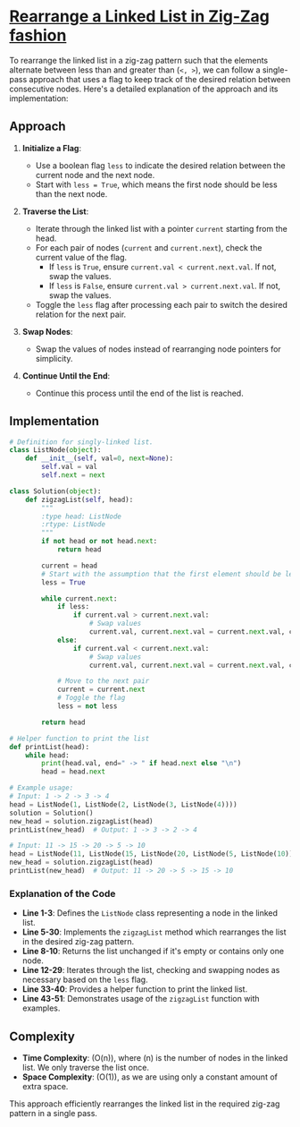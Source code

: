 # [Rearrange a Linked List in Zig-Zag fashion](https://www.geeksforgeeks.org/linked-list-in-zig-zag-fashion/)

To rearrange the linked list in a zig-zag pattern such that the elements alternate between less than and greater than (`<, >`), we can follow a single-pass approach that uses a flag to keep track of the desired relation between consecutive nodes. Here's a detailed explanation of the approach and its implementation:

## Approach

1. **Initialize a Flag**:
   - Use a boolean flag `less` to indicate the desired relation between the current node and the next node. 
   - Start with `less = True`, which means the first node should be less than the next node.

2. **Traverse the List**:
   - Iterate through the linked list with a pointer `current` starting from the head.
   - For each pair of nodes (`current` and `current.next`), check the current value of the flag.
     - If `less` is `True`, ensure `current.val < current.next.val`. If not, swap the values.
     - If `less` is `False`, ensure `current.val > current.next.val`. If not, swap the values.
   - Toggle the `less` flag after processing each pair to switch the desired relation for the next pair.

3. **Swap Nodes**:
   - Swap the values of nodes instead of rearranging node pointers for simplicity.

4. **Continue Until the End**:
   - Continue this process until the end of the list is reached.

## Implementation

```python
# Definition for singly-linked list.
class ListNode(object):
    def __init__(self, val=0, next=None):
        self.val = val
        self.next = next

class Solution(object):
    def zigzagList(self, head):
        """
        :type head: ListNode
        :rtype: ListNode
        """
        if not head or not head.next:
            return head

        current = head
        # Start with the assumption that the first element should be less than the next
        less = True

        while current.next:
            if less:
                if current.val > current.next.val:
                    # Swap values
                    current.val, current.next.val = current.next.val, current.val
            else:
                if current.val < current.next.val:
                    # Swap values
                    current.val, current.next.val = current.next.val, current.val

            # Move to the next pair
            current = current.next
            # Toggle the flag
            less = not less

        return head

# Helper function to print the list
def printList(head):
    while head:
        print(head.val, end=" -> " if head.next else "\n")
        head = head.next

# Example usage:
# Input: 1 -> 2 -> 3 -> 4
head = ListNode(1, ListNode(2, ListNode(3, ListNode(4))))
solution = Solution()
new_head = solution.zigzagList(head)
printList(new_head)  # Output: 1 -> 3 -> 2 -> 4

# Input: 11 -> 15 -> 20 -> 5 -> 10
head = ListNode(11, ListNode(15, ListNode(20, ListNode(5, ListNode(10)))))
new_head = solution.zigzagList(head)
printList(new_head)  # Output: 11 -> 20 -> 5 -> 15 -> 10
```

### Explanation of the Code

- **Line 1-3**: Defines the `ListNode` class representing a node in the linked list.
- **Line 5-30**: Implements the `zigzagList` method which rearranges the list in the desired zig-zag pattern.
- **Line 8-10**: Returns the list unchanged if it's empty or contains only one node.
- **Line 12-29**: Iterates through the list, checking and swapping nodes as necessary based on the `less` flag.
- **Line 33-40**: Provides a helper function to print the linked list.
- **Line 43-51**: Demonstrates usage of the `zigzagList` function with examples.

## Complexity

- **Time Complexity**: \(O(n)\), where \(n\) is the number of nodes in the linked list. We only traverse the list once.
- **Space Complexity**: \(O(1)\), as we are using only a constant amount of extra space.

This approach efficiently rearranges the linked list in the required zig-zag pattern in a single pass.
